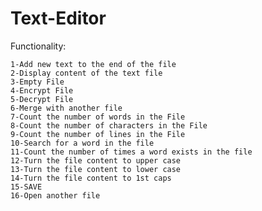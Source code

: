 # Text-Editor
 Functionality:
 
    1-Add new text to the end of the file
    2-Display content of the text file
    3-Empty File
    4-Encrypt File
    5-Decrypt File
    6-Merge with another file
    7-Count the number of words in the File
    8-Count the number of characters in the File
    9-Count the number of lines in the File
    10-Search for a word in the file
    11-Count the number of times a word exists in the file
    12-Turn the file content to upper case
    13-Turn the file content to lower case
    14-Turn the file content to 1st caps
    15-SAVE
    16-Open another file
